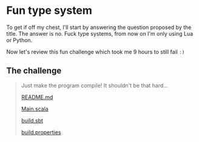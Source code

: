# Fun type system

To get if off my chest, I'll start by answering the question proposed by the title.
The answer is no. Fuck type systems, from now on I'm only using Lua or Python.

Now let's review this fun challenge which took me 9 hours to still fail `:)`

## The challenge
> Just make the program compile! It shouldn't be that hard...
>
> [README.md](./LakeCTF2022/fun-type-system/README.md)
>
> [Main.scala](./LakeCTF2022/fun-type-system/Main.scala)
>
> [build.sbt](./LakeCTF2022/fun-type-system/build.sbt)
>
> [build.properties](./LakeCTF2022/fun-type-system/build.properties)

